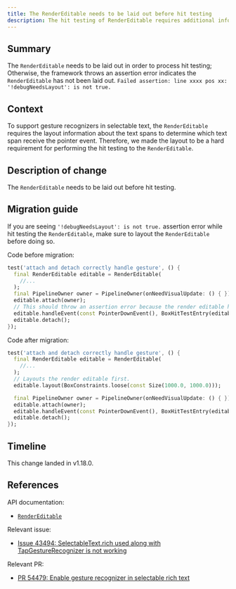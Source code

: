 ```yaml
---
title: The RenderEditable needs to be laid out before hit testing
description: The hit testing of RenderEditable requires additional information that is only available after the layout.
---
```


## Summary

The `RenderEditable` needs to be laid out in order to process hit
testing; Otherwise, the framework throws an assertion error indicates
the `RenderEditable` has not been laid out.
`Failed assertion: line xxxx pos xx: '!debugNeedsLayout': is not true.`

## Context

To support gesture recognizers in selectable text, the
`RenderEditable` requires the layout information about the
text spans to determine which text span receive the
pointer event. Therefore, we made the layout to be a hard
requirement for performing the hit testing to the
`RenderEditable`.

## Description of change

The `RenderEditable` needs to be laid out before hit testing.

## Migration guide

If you are seeing `'!debugNeedsLayout': is not true.` assertion error while hit testing the
`RenderEditable`, make sure to layout the `RenderEditable` before doing so.

Code before migration:

<!-- skip -->
```dart
test('attach and detach correctly handle gesture', () {
  final RenderEditable editable = RenderEditable(
    //...
  );
  final PipelineOwner owner = PipelineOwner(onNeedVisualUpdate: () { });
  editable.attach(owner);
  // This should throw an assertion error because the render editable has not been laid out.
  editable.handleEvent(const PointerDownEvent(), BoxHitTestEntry(editable, const Offset(10,10)));
  editable.detach();
});
```

Code after migration:

<!-- skip -->
```dart
test('attach and detach correctly handle gesture', () {
  final RenderEditable editable = RenderEditable(
    //...
  );
  // Layouts the render editable first.
  editable.layout(BoxConstraints.loose(const Size(1000.0, 1000.0)));

  final PipelineOwner owner = PipelineOwner(onNeedVisualUpdate: () { });
  editable.attach(owner);
  editable.handleEvent(const PointerDownEvent(), BoxHitTestEntry(editable, const Offset(10,10)));
  editable.detach();
});
```

## Timeline

This change landed in v1.18.0.

## References

API documentation:
* [`RenderEditable`][]

Relevant issue:
* [Issue 43494: SelectableText.rich used along with TapGestureRecognizer is not working][]

Relevant PR:
* [PR 54479: Enable gesture recognizer in selectable rich text][]


[Issue 43494: SelectableText.rich used along with TapGestureRecognizer is not working]: {{site.github}}/flutter/flutter/issues/43494
[`RenderEditable`]: {{site.api}}/flutter/rendering/RenderEditable-class.html
[PR 54479: Enable gesture recognizer in selectable rich text]: {{site.github}}/flutter/flutter/pull/54479

